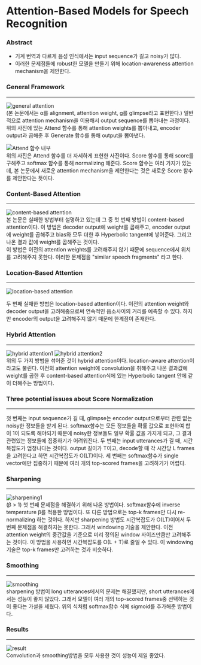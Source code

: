 # Attention-Based Models for Speech Recognition

### Abstract

- 기계 번역과 다르게 음성 인식에서는 input sequence가 길고 noisy가 많다.
- 이러한 문제점들에 robust한 모델을 만들기 위해 location-awareness attention mechanism을 제안한다. 

### General Framework
---
![general attention](https://user-images.githubusercontent.com/54731898/104130582-d94f3e80-53b4-11eb-99fc-c9450c1a5efb.PNG)  
(본 논문에서는 α를 alignment, attention weight, g를 glimpse라고 표현한다.)
일반적으로 attention mechanism을 이용해서 output sequence를 뽑아내는 과정이다.
위의 사진에 있는 Attend 함수를 통해 attention weights를 뽑아내고, 
encoder output과 곱해준 후 Generate 함수를 통해 output을 뽑아낸다.

![Attend 함수 내부](https://user-images.githubusercontent.com/54731898/104130630-216e6100-53b5-11eb-9872-8bb685c2a404.PNG)  
위의 사진은 Attend 함수를 더 자세하게 표현한 사진이다.
Score 함수를 통해 score를 구해주고 softmax 함수를 통해 normalizing 해준다. 
Score 함수는 여러 가지가 있는데, 
본 논문에서 새로운 attention mechanism을 제안한다는 것은 새로운 Score 함수를 제안한다는 뜻이다.
### Content-Based Attention
---
![content-based attention](https://user-images.githubusercontent.com/54731898/104130645-2e8b5000-53b5-11eb-9a66-00255d7b0192.PNG)  
본 논문은 실패한 방법부터 설명하고 있는데 그 중 첫 번째 방법이 content-based attention이다.
이 방법은 decoder output에 weight를 곱해주고, encoder output에 weight를 곱해주고 bias와
모두 더한 후 Hyperbolic tangent에 넣어준다.
그리고 나온 결과 값에 weight를 곱해주는 것이다.     
이 방법은 이전의 attention weights를 고려해주지 않기 때문에 sequence에서 위치를 고려해주지 못한다.
이러한 문제점을 "similar speech fragments" 라고 한다.
### Location-Based Attention
---
![location-based attention](https://user-images.githubusercontent.com/54731898/104130647-2fbc7d00-53b5-11eb-97b1-dc128ec2096b.PNG)  

두 번째 실패한 방법은 location-based attention이다.
이전의 attention weight와 decoder output을 고려해줌으로써 연속적인 음소사이의 거리를 예측할 수 있다. 하지만 encoder의 output을 고려해주지 않기 때문에 한계점이 존재한다.

### Hybrid Attention
---
![hybrid attention1](https://user-images.githubusercontent.com/54731898/104130658-4b278800-53b5-11eb-92c2-76b45d9c65d2.PNG)
![hybrid attention2](https://user-images.githubusercontent.com/54731898/104130659-4bc01e80-53b5-11eb-8d38-f519c7eeed7d.PNG)  
위의 두 가지 방법을 섞어준 것이 hybrid attention이다.
location-aware attention이라고도 불린다.
이전의 attention weight에 convolution을 취해주고 나온 결과값에 weight를 곱한 후
content-based attention식에 있는 Hyperbolic tangent 안에 같이 더해주는 방법이다.

### Three potential issues about Score Normalization
---
첫 번째는 input sequence가 길 때, glimpse는 encoder output으로부터 관련 없는 noisy한 정보들을 받게 된다. softmax함수는 모든 정보들을 확률 값으로 표현하여 합이 1이 되도록 해야되기 때문에 
noisy한 정보들도 일부 확률 값을 가지게 되고, 그 결과 관련있는 정보들에 집중하기가 어려워진다.
두 번째는 input utterances가 길 때, 시간복잡도가 엄청나다는 것이다. output 길이가 T이고, 
decode할 때 각 시간당 L frames을 고려한다고 하면 시간복잡도가 O(LT)이다.
세 번째는 softmax함수가 single vector에만 집중하기 때문에 여러 개의 top-scored frames을 고려하기가 어렵다.

### Sharpening
---
![sharpening1](https://user-images.githubusercontent.com/54731898/104130666-5ed2ee80-53b5-11eb-8d26-4f96e089df0a.PNG)  
(β > 1)
첫 번째 문제점을 해결하기 위해 나온 방법이다.
softmax함수에 inverse temperature β를 적용한 방법이다. 또 다른 방법으로는 top-k frames만 다시 re-normalizing 하는 것이다.
하지만 sharpening 방법도 시간복잡도가 O(LT)이어서 두 번째 문제점을 해결하지는 못한다.
그래서 windowing 기술을 제안한다. 이전 attention weight의 중간값을 기준으로 미리 정의된 window 사이즈만큼만 고려해주는 것이다. 이 방법을 사용하면 시간복잡도를 O(L + T)로 줄일 수 있다.
이 windowing 기술은 top-k frames만 고려하는 것과 비슷하다.

### Smoothing
---
![smoothing](https://user-images.githubusercontent.com/54731898/104130671-60041b80-53b5-11eb-8f2c-1ed524cc0390.PNG)  
sharpening 방법이 long utterances에서의 문제는 해결했지만, short utterances에서는 성능이 좋지 않았다. 그래서 모델이 여러 개의 top-scored frames중 선택하는 것이 좋다는 가설을 세웠다.
위의 식처럼 softmax함수 식에 sigmoid를 추가해준 방법이다.

### Results
---
![result](https://user-images.githubusercontent.com/54731898/104130672-61354880-53b5-11eb-8020-5f45ab89d00d.PNG)  
Convolution과 smoothing방법을 모두 사용한 것이 성능이 제일 좋았다.

